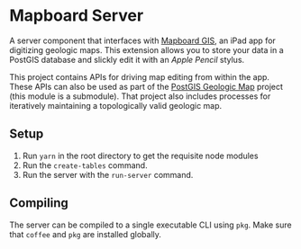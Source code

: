 # Mapboard Server

A server component that interfaces with [Mapboard GIS](https://mapboard-gis.app), an iPad app for digitizing geologic maps.
This extension allows you to store your data in a PostGIS database and slickly edit it with an *Apple Pencil* stylus.

This project contains APIs for driving map editing from within the app. These APIs can also be used as part of
the [PostGIS Geologic Map](https://github.com/davenquinn/PostGIS-Geologic-Map) project (this module is a submodule).
That project also includes processes for iteratively maintaining a topologically valid geologic map.

## Setup

1. Run `yarn` in the root directory to get the requisite node modules
2. Run the `create-tables` command.
3. Run the server with the `run-server` command.

## Compiling

The server can be compiled to a single executable CLI using `pkg`. Make sure that
`coffee` and `pkg` are installed globally.
